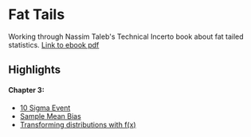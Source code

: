 # Fat Tails
Working through Nassim Taleb's Technical Incerto book about fat tailed statistics. [Link to ebook pdf](https://researchers.one/articles/statistical-consequences-of-fat-tails-real-world-preasymptotics-epistemology-and-applications/5f52699d36a3e45f17ae7e36)

## Highlights
#### Chapter 3:
* [10 Sigma Event](./notebooks/Notebook-04%20-%20Sympy%2010%20Sigma%20Event.ipynb)
* [Sample Mean Bias](./notebooks/Notebook-07%20-%20Pareto%20Sample%20Mean%20Distribution.ipynb)
* [Transforming distributions with f(x)](./notebooks/Notebook-10%20-%20Convex%20Transformation%20-%20pdf%20manipulation.ipynb)
